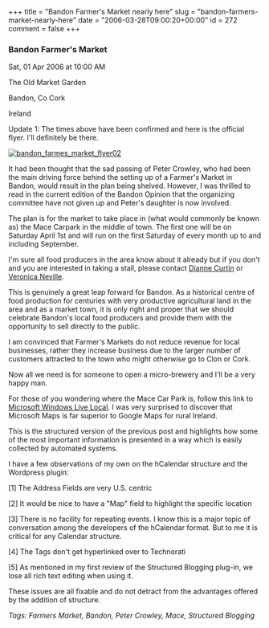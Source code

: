 +++
title = "Bandon Farmer's Market nearly here"
slug = "bandon-farmers-market-nearly-here"
date = "2006-03-28T09:00:20+00:00"
id = 272
comment = false
+++

### Bandon Farmer's Market

Sat, 01 Apr 2006 at 10:00 AM

The Old Market Garden

Bandon, Co Cork     

Ireland

<p>Update 1: The times above have been confirmed and here is the official flyer. I'll definitely be there.

[![bandon_farmes_market_flyer02](/images/flickr/2024_download/118059814_7d583def10_c.jpg)](http://www.flickr.com/photos/bandon1/118059814/ "Photo Sharing")

It had been thought that the sad passing of Peter Crowley, who had been the main driving force behind the setting up of a Farmer's Market in Bandon, would result in the plan being shelved. However, I was thrilled to read in the current edition of the Bandon Opinion that the organizing committee have not given up and Peter's daughter is now involved.

The plan is for the market to take place in (what would commonly be known as) the Mace Carpark in the middle of town. The first one will be on Saturday April 1st and will run on the first Saturday of every month up to and including September.

I'm sure all food producers in the area know about it already but if you don't and you are interested in taking a stall, please contact [Dianne Curtin](mailto:dicurtin@eircom.net) or [Veronica Neville](mailto:veronica@rneville.com).

This is genuinely a great leap forward for Bandon. As a historical centre of food production for centuries with very productive agricultural land in the area and as a market town, it is only right and proper that we should celebrate Bandon's local food producers and provide them with the opportunity to sell directly to the public.

I am convinced that Farmer's Markets do not reduce revenue for local businesses, rather they increase business due to the larger number of customers attracted to the town who might otherwise go to Clon or Cork.

Now all we need is for someone to open a micro-brewery and I'll be a very happy man.

For those of you wondering where the Mace Car Park is, follow this link to [Microsoft Windows Live Local](http://local.live.com/?v=2andsp=aN.51.743760_-8.738509_Bandon%20Farmer%27s%20Market_Mace%20Car%20Park). I was very surprised to discover that Microsoft Maps is far superior to Google Maps for rural Ireland.

This is the structured version of the previous post and highlights how some of the most important information is presented in a way which is easily collected by automated systems.

I have a few observations of my own on the hCalendar structure and the Wordpress plugin:

[1] The Address Fields are very U.S. centric

[2] It would be nice to have a "Map" field to highlight the specific location

[3] There is no facility for repeating events. I know this is a major topic of conversation among the developers of the hCalendar format. But to me it is 
critical for any Calendar structure.

[4] The Tags don't get hyperlinked over to Technorati

[5] As mentioned in my first review of the Structured Blogging plug-in, we lose all rich text editing when using it.

 These issues are all fixable and do not detract from the advantages offered by the addition of structure.

_Tags: Farmers Market, Bandon, Peter Crowley, Mace, Structured Blogging_

